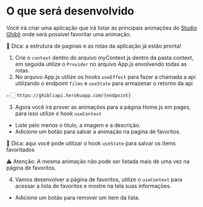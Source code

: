 # O que será desenvolvido

Você irá criar uma aplicação que irá listar as principais animações do [Studio Ghibli](https://studioghibli.com.br/studioghibli/) onde será possível favoritar uma animação.

👀 Dica: a estrutura de paginas e as rotas da aplicação já estão pronta!

1. Crie o `context` dentro do arquivo myContext.js dentro da pasta context, em seguida utilize o `Provider` no arquivo App.js envolvendo todas as rotas.
2. No arquivo App.js utilize os hooks `useEffect` para fazer a chamada a api utilizando o endpoint `films` e `useState` para armazenar o retorno da api

👉🏻 `https://ghibliapi.herokuapp.com/{endpoint}`

3. Agora você irá prover as animações para a página Home.js em pages, para isso utilize o hook `useContext`

- Liste pelo menos o titulo, a imagem e a descrição.
- Adicione um botão para salvar a animação na pagina de favoritos.

👀 Dica: aqui você pode utilizar o hook `useState` para salvar os items favoritados

⚠️ Atenção: A mesma animação não pode ser listada mais de uma vez na página de favoritos.

4. Vamos desenvolver a página de favoritos, utilize o `useContext` para acessar a lista de favoritos e mostre na tela suas informações.

- Adicione um botão para remover um item da lista.
